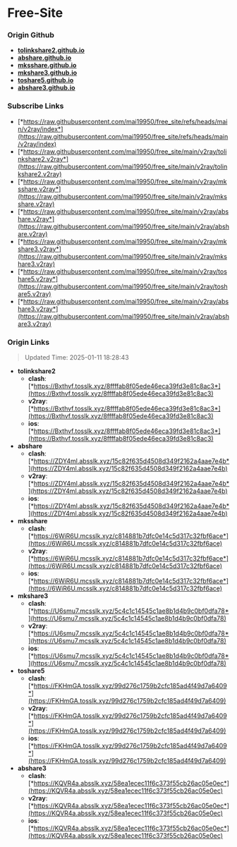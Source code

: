 # Free-Site

### Origin Github

- [**tolinkshare2.github.io**](https://github.com/tolinkshare2/tolinkshare2.github.io)
- [**abshare.github.io**](https://github.com/abshare/abshare.github.io)
- [**mksshare.github.io**](https://github.com/mksshare/mksshare.github.io)
- [**mkshare3.github.io**](https://github.com/mkshare3/mkshare3.github.io)
- [**toshare5.github.io**](https://github.com/toshare5/toshare5.github.io)
- [**abshare3.github.io**](https://github.com/abshare3/abshare3.github.io)

### Subscribe Links

- [*https://raw.githubusercontent.com/mai19950/free_site/refs/heads/main/v2ray/index*](https://raw.githubusercontent.com/mai19950/free_site/refs/heads/main/v2ray/index)
- [*https://raw.githubusercontent.com/mai19950/free_site/main/v2ray/tolinkshare2.v2ray*](https://raw.githubusercontent.com/mai19950/free_site/main/v2ray/tolinkshare2.v2ray)
- [*https://raw.githubusercontent.com/mai19950/free_site/main/v2ray/mksshare.v2ray*](https://raw.githubusercontent.com/mai19950/free_site/main/v2ray/mksshare.v2ray)
- [*https://raw.githubusercontent.com/mai19950/free_site/main/v2ray/abshare.v2ray*](https://raw.githubusercontent.com/mai19950/free_site/main/v2ray/abshare.v2ray)
- [*https://raw.githubusercontent.com/mai19950/free_site/main/v2ray/mkshare3.v2ray*](https://raw.githubusercontent.com/mai19950/free_site/main/v2ray/mkshare3.v2ray)
- [*https://raw.githubusercontent.com/mai19950/free_site/main/v2ray/toshare5.v2ray*](https://raw.githubusercontent.com/mai19950/free_site/main/v2ray/toshare5.v2ray)
- [*https://raw.githubusercontent.com/mai19950/free_site/main/v2ray/abshare3.v2ray*](https://raw.githubusercontent.com/mai19950/free_site/main/v2ray/abshare3.v2ray)

### Origin Links

> Updated Time: 2025-01-11 18:28:43

- **tolinkshare2**
  - **clash**: [*https://Bxthvf.tosslk.xyz/8ffffab8f05ede46eca39fd3e81c8ac3*](https://Bxthvf.tosslk.xyz/8ffffab8f05ede46eca39fd3e81c8ac3)
  - **v2ray**: [*https://Bxthvf.tosslk.xyz/8ffffab8f05ede46eca39fd3e81c8ac3*](https://Bxthvf.tosslk.xyz/8ffffab8f05ede46eca39fd3e81c8ac3)
  - **ios**: [*https://Bxthvf.tosslk.xyz/8ffffab8f05ede46eca39fd3e81c8ac3*](https://Bxthvf.tosslk.xyz/8ffffab8f05ede46eca39fd3e81c8ac3)
- **abshare**
  - **clash**: [*https://ZDY4ml.absslk.xyz/15c82f635d4508d349f2162a4aae7e4b*](https://ZDY4ml.absslk.xyz/15c82f635d4508d349f2162a4aae7e4b)
  - **v2ray**: [*https://ZDY4ml.absslk.xyz/15c82f635d4508d349f2162a4aae7e4b*](https://ZDY4ml.absslk.xyz/15c82f635d4508d349f2162a4aae7e4b)
  - **ios**: [*https://ZDY4ml.absslk.xyz/15c82f635d4508d349f2162a4aae7e4b*](https://ZDY4ml.absslk.xyz/15c82f635d4508d349f2162a4aae7e4b)
- **mksshare**
  - **clash**: [*https://6WiR6U.mcsslk.xyz/c814881b7dfc0e14c5d317c32fbf6ace*](https://6WiR6U.mcsslk.xyz/c814881b7dfc0e14c5d317c32fbf6ace)
  - **v2ray**: [*https://6WiR6U.mcsslk.xyz/c814881b7dfc0e14c5d317c32fbf6ace*](https://6WiR6U.mcsslk.xyz/c814881b7dfc0e14c5d317c32fbf6ace)
  - **ios**: [*https://6WiR6U.mcsslk.xyz/c814881b7dfc0e14c5d317c32fbf6ace*](https://6WiR6U.mcsslk.xyz/c814881b7dfc0e14c5d317c32fbf6ace)
- **mkshare3**
  - **clash**: [*https://U6smu7.mcsslk.xyz/5c4c1c14545c1ae8b1d4b9c0bf0dfa78*](https://U6smu7.mcsslk.xyz/5c4c1c14545c1ae8b1d4b9c0bf0dfa78)
  - **v2ray**: [*https://U6smu7.mcsslk.xyz/5c4c1c14545c1ae8b1d4b9c0bf0dfa78*](https://U6smu7.mcsslk.xyz/5c4c1c14545c1ae8b1d4b9c0bf0dfa78)
  - **ios**: [*https://U6smu7.mcsslk.xyz/5c4c1c14545c1ae8b1d4b9c0bf0dfa78*](https://U6smu7.mcsslk.xyz/5c4c1c14545c1ae8b1d4b9c0bf0dfa78)
- **toshare5**
  - **clash**: [*https://FKHmGA.tosslk.xyz/99d276c1759b2cfc185ad4f49d7a6409*](https://FKHmGA.tosslk.xyz/99d276c1759b2cfc185ad4f49d7a6409)
  - **v2ray**: [*https://FKHmGA.tosslk.xyz/99d276c1759b2cfc185ad4f49d7a6409*](https://FKHmGA.tosslk.xyz/99d276c1759b2cfc185ad4f49d7a6409)
  - **ios**: [*https://FKHmGA.tosslk.xyz/99d276c1759b2cfc185ad4f49d7a6409*](https://FKHmGA.tosslk.xyz/99d276c1759b2cfc185ad4f49d7a6409)
- **abshare3**
  - **clash**: [*https://KQVR4a.absslk.xyz/58ea1ecec11f6c373f55cb26ac05e0ec*](https://KQVR4a.absslk.xyz/58ea1ecec11f6c373f55cb26ac05e0ec)
  - **v2ray**: [*https://KQVR4a.absslk.xyz/58ea1ecec11f6c373f55cb26ac05e0ec*](https://KQVR4a.absslk.xyz/58ea1ecec11f6c373f55cb26ac05e0ec)
  - **ios**: [*https://KQVR4a.absslk.xyz/58ea1ecec11f6c373f55cb26ac05e0ec*](https://KQVR4a.absslk.xyz/58ea1ecec11f6c373f55cb26ac05e0ec)
